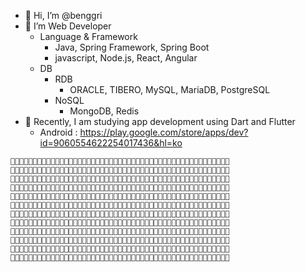 - 👋 Hi, I’m @benggri
- 👀 I’m Web Developer
  - Language & Framework
    - Java, Spring Framework, Spring Boot
    - javascript, Node.js, React, Angular
  - DB
    - RDB
      - ORACLE, TIBERO, MySQL, MariaDB, PostgreSQL
    - NoSQL
      - MongoDB, Redis
- 🌱 Recently, I am studying app development using Dart and Flutter
  - Android : https://play.google.com/store/apps/dev?id=9060554622254017436&hl=ko




```
🤍💖💖💖💖💖💖💖💖🤍🤍💖💖🤍🤍🤍💖💖🤍🤍🤍🤍💖💖🤍🤍💖💖💖💖🤍🤍🤍💖💖🤍🤍🤍🤍🤍🤍🤍🤍🤍🤍🤍💖💖🤍
🤍🤍🤍🤍💖💖🤍🤍🤍🤍🤍💖💖🤍🤍🤍💖💖🤍🤍🤍🤍💖💖🤍🤍🤍🤍🤍🤍🤍🤍🤍💖💖🤍🤍🤍💖💖💖💖💖💖🤍🤍💖💖🤍
🤍🤍🤍🤍🧡🧡🤍🤍🤍🤍🤍🧡🧡🤍🤍🤍🧡🧡🤍🤍🤍🤍🧡🧡🤍🧡🧡🧡🧡🧡🧡🧡🤍🧡🧡🤍🤍🤍🤍🤍🤍🧡🧡🤍🤍🤍🧡🧡🤍
🤍🤍🤍🧡🧡🧡🧡🤍🤍🧡🧡🧡🧡🤍🤍🤍🧡🧡🤍🤍🤍🤍🧡🧡🤍🤍🤍🤍🧡🧡🧡🤍🤍🧡🧡🤍🤍🤍🤍🤍🤍🧡🧡🤍🤍🤍🧡🧡🤍
🤍🤍💛💛🤍🤍💛💛🤍💛💛💛💛🤍🤍💛💛💛💛🤍🤍🤍💛💛🤍🤍🤍🤍💛💛💛🤍🤍💛💛🤍🤍🤍🤍🤍💛💛💛🤍💛💛💛💛🤍
🤍💛💛🤍🤍🤍🤍💛💛🤍🤍💛💛🤍💛💛🤍🤍💛💛🤍🤍💛💛🤍🤍🤍💛💛💛🤍🤍🤍💛💛💛💛🤍🤍💛💛💛💛🤍💛💛💛💛🤍
🤍🤍🤍🤍🤍🤍🤍🤍🤍🤍🤍💚💚💚💚🤍🤍🤍🤍💚💚🤍💚💚🤍🤍💚💚💚💚💚🤍🤍💚💚💚💚🤍💚💚🤍🤍🤍🤍🤍🤍💚💚🤍
🤍🤍🤍💚💚💚💚💚💚💚💚💚🤍🤍🤍🤍🤍🤍🤍🤍🤍🤍💚💚🤍💚💚🤍🤍🤍💚💚🤍💚💚🤍🤍💚💚🤍🤍🤍🤍🤍🤍🤍💚💚🤍
🤍🤍💙💙💙💙💙💙💙💙💙💙💙🤍🤍💙💙🤍🤍🤍🤍🤍💙💙💙💙🤍🤍🤍🤍💙💙💙💙💙🤍🤍💙💙🤍🤍🤍🤍🤍💙💙💙💙🤍
🤍🤍💙💙🤍🤍🤍🤍🤍🤍🤍💙💙🤍🤍💙💙🤍🤍🤍🤍🤍🤍🤍🤍🤍🤍🤍🤍🤍🤍🤍🤍💙💙🤍🤍💙💙💙🤍🤍🤍🤍💙💙💙💙🤍
🤍🤍💜💜💜💜💜💜💜💜💜💜💜🤍🤍💜💜🤍🤍🤍🤍🤍🤍🤍🤍🤍🤍🤍🤍🤍🤍🤍🤍💜💜🤍🤍🤍💜💜💜💜💜🤍🤍🤍💜💜🤍
🤍🤍🤍💜💜💜💜💜💜💜💜💜🤍🤍🤍💜💜💜💜💜💜💜💜💜🤍🤍🤍🤍🤍🤍🤍🤍🤍💜💜🤍🤍🤍🤍🤍🤍🤍🤍🤍🤍🤍💜💜🤍
```


